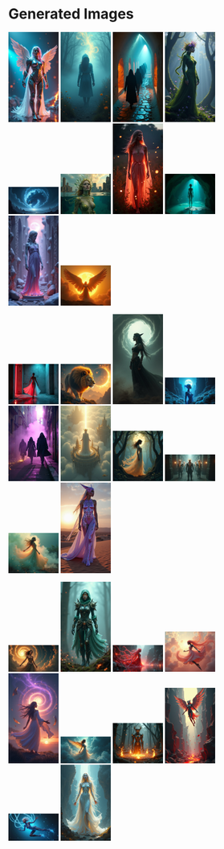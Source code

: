 # Generated Images



<img src="2025_07_23_01.png" width="100"/> <img src="2025_07_23_02.png" width="100"/> <img src="2025_07_23_03.png" width="100"/> <img src="2025_07_23_04.png" width="100"/> <img src="2025_07_23_05.png" width="100"/> <img src="2025_07_23_06.png" width="100"/> <img src="2025_07_23_07.png" width="100"/> <img src="2025_07_23_08.png" width="100"/> <img src="2025_07_23_09.png" width="100"/> <img src="2025_07_23_10.png" width="100"/>

<img src="2025_07_23_11.png" width="100"/> <img src="2025_07_23_12.png" width="100"/> <img src="2025_07_23_13.png" width="100"/> <img src="2025_07_23_14.png" width="100"/> <img src="2025_07_23_15.png" width="100"/> <img src="2025_07_23_16.png" width="100"/> <img src="2025_07_23_17.png" width="100"/> <img src="2025_07_23_18.png" width="100"/> <img src="2025_07_23_19.png" width="100"/> <img src="2025_07_23_20.png" width="100"/>

<img src="2025_07_23_21.png" width="100"/> <img src="2025_07_23_22.png" width="100"/> <img src="2025_07_23_23.png" width="100"/> <img src="2025_07_23_24.png" width="100"/> <img src="2025_07_23_25.png" width="100"/> <img src="2025_07_23_26.png" width="100"/> <img src="2025_07_23_27.png" width="100"/> <img src="2025_07_23_28.png" width="100"/> <img src="2025_07_23_29.png" width="100"/> <img src="2025_07_23_30.png" width="100"/>